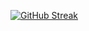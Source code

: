 <a href="https://git.io/streak-stats"><img src="https://streak-stats.demolab.com?user=Brhys9&theme=radical&card_width=498" alt="GitHub Streak" /></a>
